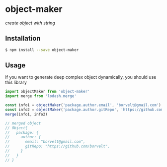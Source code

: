 # object-maker

_create object with string_

## Installation

```bash 
$ npm install --save object-maker
```

## Usage
If you want to generate deep complex object dynamically, you should use this library

```javascript
import objectMaker from 'object-maker'
import merge from 'lodash.merge'

const info1 = objectMaker('package.author.email', 'borvelt@gmail.com')
const info2 = objectMaker('package.author.gitRepo', 'https://github.com/borvelt')
merge(info1, info2)

// merged object
// Object{
//   package: {
//     author: {
//       email: "borvelt@gmail.com",
//       gitRepo: "https://github.com/borvelt",
//     }
//   }
// }
```